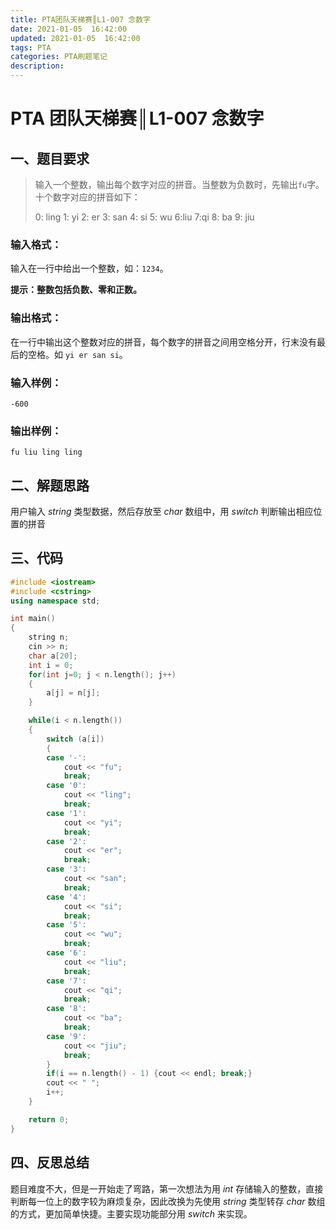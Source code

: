 ```yaml
---
title: PTA团队天梯赛║L1-007 念数字
date: 2021-01-05  16:42:00
updated: 2021-01-05  16:42:00
tags: PTA
categories: PTA刷题笔记
description:
---
```

# PTA 团队天梯赛║L1-007 **念数字**

## 一、题目要求

> 输入一个整数，输出每个数字对应的拼音。当整数为负数时，先输出`fu`字。十个数字对应的拼音如下：
>
> 0: ling	1: yi	2: er	3: san	4: si	5: wu	6:liu	7:qi	8: ba	9: jiu

### 输入格式：

输入在一行中给出一个整数，如：`1234`。

**提示：整数包括负数、零和正数。**

### 输出格式：

在一行中输出这个整数对应的拼音，每个数字的拼音之间用空格分开，行末没有最后的空格。如 `yi er san si`。

### 输入样例：

```in
-600
```

### 输出样例：

```out
fu liu ling ling
```

## 二、解题思路

用户输入 *string* 类型数据，然后存放至 *char* 数组中，用 *switch* 判断输出相应位置的拼音

## 三、代码

```cpp
#include <iostream>
#include <cstring>
using namespace std;

int main()
{
    string n;
    cin >> n;
    char a[20];
    int i = 0;
    for(int j=0; j < n.length(); j++)
    {
        a[j] = n[j];
    }

    while(i < n.length())
    {
        switch (a[i])
        {
        case '-':
            cout << "fu";
            break;
        case '0':
            cout << "ling";
            break;
        case '1':
            cout << "yi";
            break;
        case '2':
            cout << "er";
            break;
        case '3':
            cout << "san";
            break;
        case '4':
            cout << "si";
            break;
        case '5':
            cout << "wu";
            break;
        case '6':
            cout << "liu";
            break;
        case '7':
            cout << "qi";
            break;
        case '8':
            cout << "ba";
            break;
        case '9':
            cout << "jiu";
            break;
        }
        if(i == n.length() - 1) {cout << endl; break;}
        cout << " ";
        i++;
    }

    return 0;
}

```

## 四、反思总结

题目难度不大，但是一开始走了弯路，第一次想法为用 *int* 存储输入的整数，直接判断每一位上的数字较为麻烦复杂，因此改换为先使用 *string* 类型转存 *char* 数组的方式，更加简单快捷。主要实现功能部分用 *switch* 来实现。